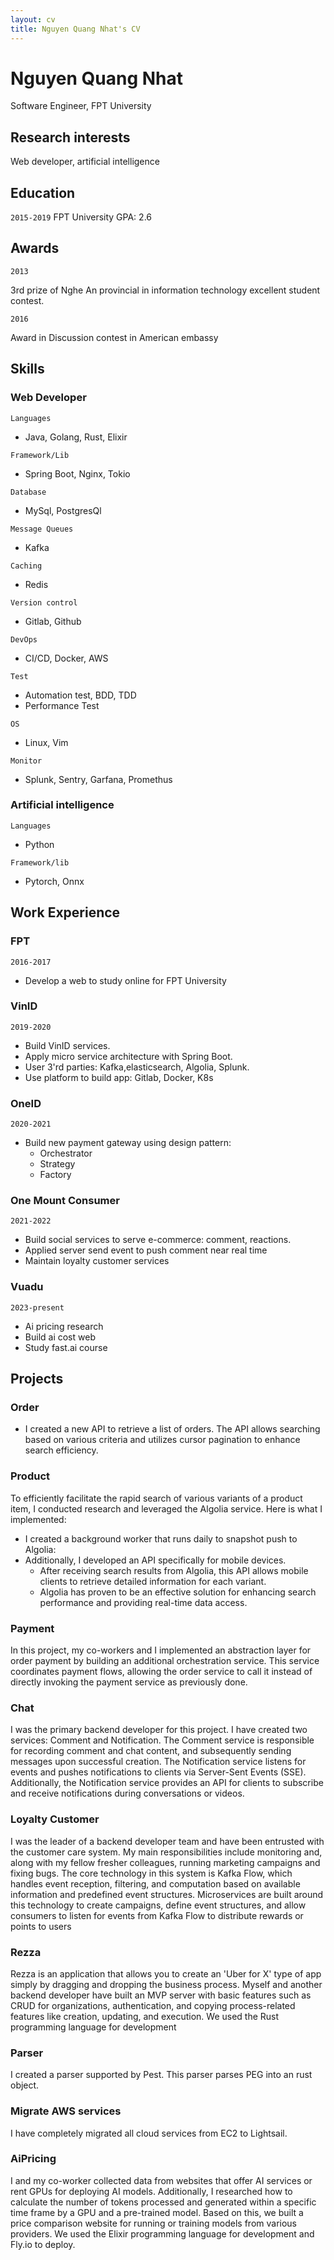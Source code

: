```yaml
---
layout: cv
title: Nguyen Quang Nhat's CV
---
```


# Nguyen Quang Nhat

Software Engineer, FPT University

## Research interests

Web developer, artificial intelligence

## Education

`2015-2019`
FPT University
GPA: 2.6

## Awards

`2013`

3rd prize of Nghe An provincial in information technology excellent student contest.

`2016`

Award in Discussion contest in American embassy

## Skills

### Web Developer

`Languages`

- Java, Golang, Rust, Elixir

`Framework/Lib`

- Spring Boot, Nginx, Tokio

`Database`

- MySql, PostgresQl

`Message Queues`

- Kafka

`Caching`

- Redis

`Version control`

- Gitlab, Github

`DevOps`

- CI/CD, Docker, AWS

`Test`

- Automation test, BDD, TDD
- Performance Test

`OS`

- Linux, Vim

`Monitor`

- Splunk, Sentry, Garfana, Promethus

### Artificial intelligence

`Languages`

- Python

`Framework/lib`

- Pytorch, Onnx

## Work Experience

### FPT

`2016-2017`

- Develop a web to study online for FPT University

### VinID

`2019-2020`

- Build VinID services.
- Apply micro service architecture with Spring Boot.
- User 3'rd parties: Kafka,elasticsearch, Algolia, Splunk.
- Use platform to build app: Gitlab, Docker, K8s

### OneID

`2020-2021`

- Build new payment gateway using design pattern:
  - Orchestrator
  - Strategy
  - Factory

### One Mount Consumer

`2021-2022`

- Build social services to serve e-commerce: comment, reactions.
- Applied server send event to push comment near real time
- Maintain loyalty customer services

### Vuadu

`2023-present`

- Ai pricing research
- Build ai cost web
- Study fast.ai course

## Projects

### Order

- I created a new API to retrieve a list of orders. The API allows searching based on various criteria and utilizes cursor pagination to enhance search efficiency.

### Product

To efficiently facilitate the rapid search of various variants of a product item, I conducted research and leveraged the Algolia service. Here is what I implemented:

- I created a background worker that runs daily to snapshot push to Algolia:
- Additionally, I developed an API specifically for mobile devices.
  - After receiving search results from Algolia, this API allows mobile clients to retrieve detailed information for each variant.
  - Algolia has proven to be an effective solution for enhancing search performance and providing real-time data access.

### Payment

In this project, my co-workers and I implemented an abstraction layer for order payment by building an additional orchestration service. This service coordinates payment flows, allowing the order service to call it instead of directly invoking the payment service as previously done.

### Chat

I was the primary backend developer for this project. I have created two services: Comment and Notification. The Comment service is responsible for recording comment and chat content, and subsequently sending messages upon successful creation. The Notification service listens for events and pushes notifications to clients via Server-Sent Events (SSE). Additionally, the Notification service provides an API for clients to subscribe and receive notifications during conversations or videos.

### Loyalty Customer

I was the leader of a backend developer team and have been entrusted with the customer care system. My main responsibilities include monitoring and, along with my fellow fresher colleagues, running marketing campaigns and fixing bugs. The core technology in this system is Kafka Flow, which handles event reception, filtering, and computation based on available information and predefined event structures. Microservices are built around this technology to create campaigns, define event structures, and allow consumers to listen for events from Kafka Flow to distribute rewards or points to users

### Rezza

Rezza is an application that allows you to create an 'Uber for X' type of app simply by dragging and dropping the business process. Myself and another backend developer have built an MVP server with basic features such as CRUD for organizations, authentication, and copying process-related features like creation, updating, and execution. We used the Rust programming language for development

### Parser

I created a parser supported by Pest. This parser parses PEG into an rust object.

### Migrate AWS services

I have completely migrated all cloud services from EC2 to Lightsail.

### AiPricing

I and my co-worker collected data from websites that offer AI services or rent GPUs for deploying AI models. Additionally, I researched how to calculate the number of tokens processed and generated within a specific time frame by a GPU and a pre-trained model. Based on this, we built a price comparison website for running or training models from various providers. We used the Elixir programming language for development and Fly.io to deploy.

<!-- ### Footer

Last updated: May 2013 -->
